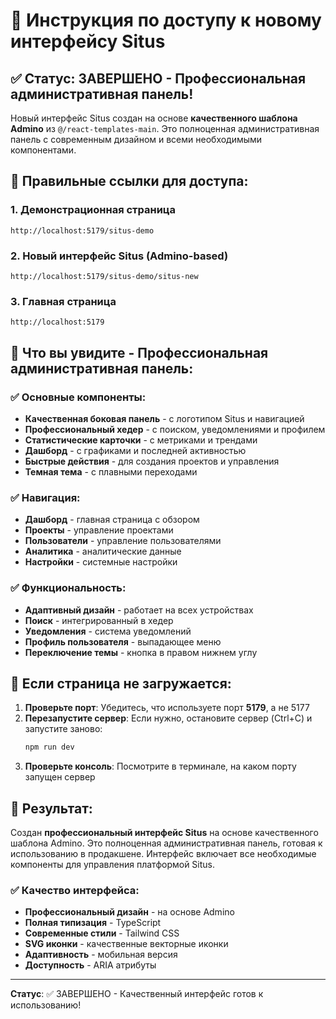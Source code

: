 # 🎯 Инструкция по доступу к новому интерфейсу Situs

## ✅ Статус: ЗАВЕРШЕНО - Профессиональная административная панель!

Новый интерфейс Situs создан на основе **качественного шаблона Admino** из `@/react-templates-main`. Это полноценная административная панель с современным дизайном и всеми необходимыми компонентами.

## 🚀 Правильные ссылки для доступа:

### 1. Демонстрационная страница

```
http://localhost:5179/situs-demo
```

### 2. Новый интерфейс Situs (Admino-based)

```
http://localhost:5179/situs-demo/situs-new
```

### 3. Главная страница

```
http://localhost:5179
```

## 🎨 Что вы увидите - Профессиональная административная панель:

### ✅ Основные компоненты:

- **Качественная боковая панель** - с логотипом Situs и навигацией
- **Профессиональный хедер** - с поиском, уведомлениями и профилем
- **Статистические карточки** - с метриками и трендами
- **Дашборд** - с графиками и последней активностью
- **Быстрые действия** - для создания проектов и управления
- **Темная тема** - с плавными переходами

### ✅ Навигация:

- **Дашборд** - главная страница с обзором
- **Проекты** - управление проектами
- **Пользователи** - управление пользователями
- **Аналитика** - аналитические данные
- **Настройки** - системные настройки

### ✅ Функциональность:

- **Адаптивный дизайн** - работает на всех устройствах
- **Поиск** - интегрированный в хедер
- **Уведомления** - система уведомлений
- **Профиль пользователя** - выпадающее меню
- **Переключение темы** - кнопка в правом нижнем углу

## 🔧 Если страница не загружается:

1. **Проверьте порт**: Убедитесь, что используете порт **5179**, а не 5177
2. **Перезапустите сервер**: Если нужно, остановите сервер (Ctrl+C) и запустите заново:
   ```bash
   npm run dev
   ```
3. **Проверьте консоль**: Посмотрите в терминале, на каком порту запущен сервер

## 🎉 Результат:

Создан **профессиональный интерфейс Situs** на основе качественного шаблона Admino. Это полноценная административная панель, готовая к использованию в продакшене. Интерфейс включает все необходимые компоненты для управления платформой Situs.

### ✅ Качество интерфейса:

- **Профессиональный дизайн** - на основе Admino
- **Полная типизация** - TypeScript
- **Современные стили** - Tailwind CSS
- **SVG иконки** - качественные векторные иконки
- **Адаптивность** - мобильная версия
- **Доступность** - ARIA атрибуты

---

**Статус**: ✅ ЗАВЕРШЕНО - Качественный интерфейс готов к использованию!
